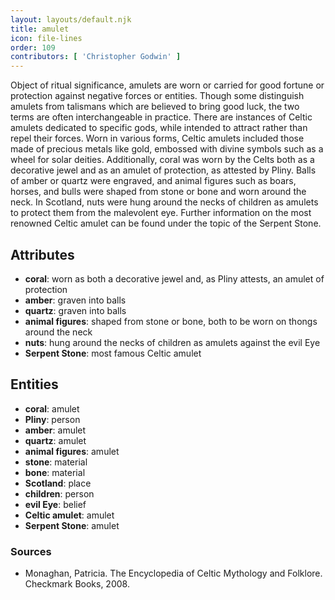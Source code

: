 ```yaml
---
layout: layouts/default.njk
title: amulet
icon: file-lines
order: 109
contributors: [ 'Christopher Godwin' ]
---
```

Object of ritual significance, amulets are worn or carried for good fortune or protection against negative forces or entities. Though some distinguish amulets from talismans which are believed to bring good luck, the two terms are often interchangeable in practice. There are instances of Celtic amulets dedicated to specific gods, while intended to attract rather than repel their forces. Worn in various forms, Celtic amulets included those made of precious metals like gold, embossed with divine symbols such as a wheel for solar deities. Additionally, coral was worn by the Celts both as a decorative jewel and as an amulet of protection, as attested by Pliny. Balls of amber or quartz were engraved, and animal figures such as boars, horses, and bulls were shaped from stone or bone and worn around the neck. In Scotland, nuts were hung around the necks of children as amulets to protect them from the malevolent eye. Further information on the most renowned Celtic amulet can be found under the topic of the Serpent Stone.

## Attributes

- **coral**: worn as both a decorative jewel and, as Pliny attests, an amulet of protection
- **amber**: graven into balls
- **quartz**: graven into balls
- **animal figures**: shaped from stone or bone, both to be worn on thongs around the neck
- **nuts**: hung around the necks of children as amulets against the evil Eye
- **Serpent Stone**: most famous Celtic amulet

## Entities

- **coral**: amulet
- **Pliny**: person
- **amber**: amulet
- **quartz**: amulet
- **animal figures**: amulet
- **stone**: material
- **bone**: material
- **Scotland**: place
- **children**: person
- **evil Eye**: belief
- **Celtic amulet**: amulet
- **Serpent Stone**: amulet

### Sources

- Monaghan, Patricia. The Encyclopedia of Celtic Mythology and Folklore. Checkmark Books, 2008.

